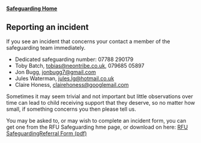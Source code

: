 #### [Safeguarding Home](index.md)

## Reporting an incident

If you see an incident that concerns your contact a member of the safeguarding team immediately.

 * Dedicated safeguarding number: 07788 290179
 * Toby Batch, tobias@neontribe.co.uk, 079685 05897
 * Jon Bugg, jonbugg7@gmail.com
 * Jules Waterman, jules.lg@hotmail.co.uk
 * Claire Honess, clairehoness@googlemail.com
  
Sometimes it may seem trivial and not important but little observations over time can lead to child receiving support that they deserve, so no matter how small, if something concerns you then please tell us.

You may be asked to, or may wish to complete an incident form, you can get one from the RFU Safeguarding hme page, or download on here: [RFU SafeguardingReferral Form (pdf)](RFU_SafeguardingReferral_Form.pdf) 

